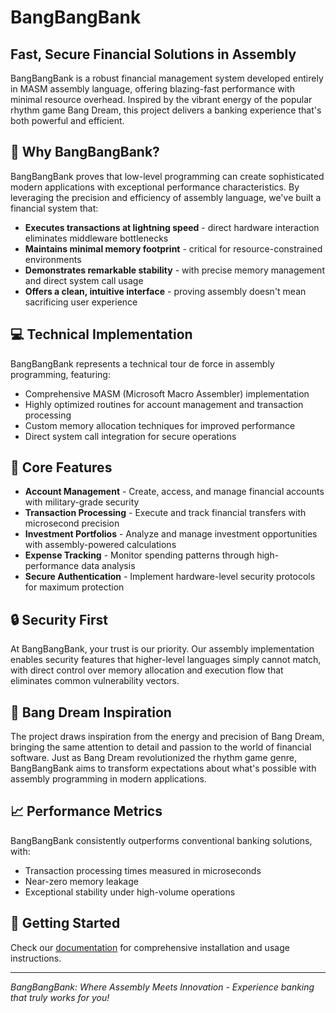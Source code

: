 # BangBangBank

## Fast, Secure Financial Solutions in Assembly



BangBangBank is a robust financial management system developed entirely in MASM assembly language, offering blazing-fast performance with minimal resource overhead. Inspired by the vibrant energy of the popular rhythm game Bang Dream, this project delivers a banking experience that's both powerful and efficient.

## 🚀 Why BangBangBank?

BangBangBank proves that low-level programming can create sophisticated modern applications with exceptional performance characteristics. By leveraging the precision and efficiency of assembly language, we've built a financial system that:

- **Executes transactions at lightning speed** - direct hardware interaction eliminates middleware bottlenecks
- **Maintains minimal memory footprint** - critical for resource-constrained environments
- **Demonstrates remarkable stability** - with precise memory management and direct system call usage
- **Offers a clean, intuitive interface** - proving assembly doesn't mean sacrificing user experience

## 💻 Technical Implementation

BangBangBank represents a technical tour de force in assembly programming, featuring:

- Comprehensive MASM (Microsoft Macro Assembler) implementation
- Highly optimized routines for account management and transaction processing
- Custom memory allocation techniques for improved performance
- Direct system call integration for secure operations

## 🌟 Core Features

- **Account Management** - Create, access, and manage financial accounts with military-grade security
- **Transaction Processing** - Execute and track financial transfers with microsecond precision
- **Investment Portfolios** - Analyze and manage investment opportunities with assembly-powered calculations
- **Expense Tracking** - Monitor spending patterns through high-performance data analysis
- **Secure Authentication** - Implement hardware-level security protocols for maximum protection

## 🔒 Security First

At BangBangBank, your trust is our priority. Our assembly implementation enables security features that higher-level languages simply cannot match, with direct control over memory allocation and execution flow that eliminates common vulnerability vectors.

## 🎵 Bang Dream Inspiration

The project draws inspiration from the energy and precision of Bang Dream, bringing the same attention to detail and passion to the world of financial software. Just as Bang Dream revolutionized the rhythm game genre, BangBangBank aims to transform expectations about what's possible with assembly programming in modern applications.

## 📈 Performance Metrics

BangBangBank consistently outperforms conventional banking solutions, with:
- Transaction processing times measured in microseconds
- Near-zero memory leakage
- Exceptional stability under high-volume operations

## 🚀 Getting Started

Check our [documentation](docs/README.md) for comprehensive installation and usage instructions.

---

*BangBangBank: Where Assembly Meets Innovation - Experience banking that truly works for you!*
